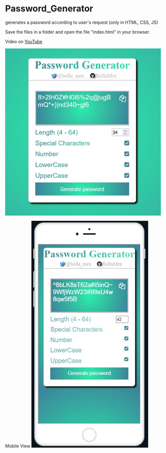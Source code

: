 # Password_Generator

 generates a password according to user's request (only in HTML, CSS, JS)

 Save the files in a folder and open the file "index.html" in your browser.

 Video on [YouTube](https://youtu.be/8j6uFx2THZ4)

 ![PreviewImage](PasswordGenerator.JPG)

 Mobile View
 ![PreviewImage](PasswordGeneratorMobile.JPG)